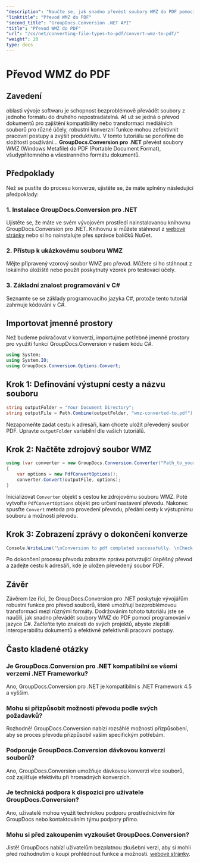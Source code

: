 ```yaml
---
"description": "Naučte se, jak snadno převést soubory WMZ do PDF pomocí nástroje GroupDocs.Conversion pro .NET. Vylepšete interoperabilitu svých dokumentů."
"linktitle": "Převod WMZ do PDF"
"second_title": "GroupDocs.Conversion .NET API"
"title": "Převod WMZ do PDF"
"url": "/cs/net/converting-file-types-to-pdf/convert-wmz-to-pdf/"
"weight": 20
type: docs
---
```

# Převod WMZ do PDF

## Zavedení
oblasti vývoje softwaru je schopnost bezproblémově převádět soubory z jednoho formátu do druhého nepostradatelná. Ať už se jedná o převod dokumentů pro zajištění kompatibility nebo transformaci mediálních souborů pro různé účely, robustní konverzní funkce mohou zefektivnit pracovní postupy a zvýšit produktivitu. V tomto tutoriálu se ponoříme do složitostí používání... **GroupDocs.Conversion pro .NET** převést soubory WMZ (Windows Metafile) do PDF (Portable Document Format), všudypřítomného a všestranného formátu dokumentů.
## Předpoklady
Než se pustíte do procesu konverze, ujistěte se, že máte splněny následující předpoklady:
### 1. Instalace GroupDocs.Conversion pro .NET
Ujistěte se, že máte ve svém vývojovém prostředí nainstalovanou knihovnu GroupDocs.Conversion pro .NET. Knihovnu si můžete stáhnout z [webové stránky](https://releases.groupdocs.com/conversion/net/) nebo si ho nainstalujte přes správce balíčků NuGet.
### 2. Přístup k ukázkovému souboru WMZ
Mějte připravený vzorový soubor WMZ pro převod. Můžete si ho stáhnout z lokálního úložiště nebo použít poskytnutý vzorek pro testovací účely.
### 3. Základní znalost programování v C#
Seznamte se se základy programovacího jazyka C#, protože tento tutoriál zahrnuje kódování v C#.

## Importovat jmenné prostory
Než budeme pokračovat v konverzi, importujme potřebné jmenné prostory pro využití funkcí GroupDocs.Conversion v našem kódu C#.

```csharp
using System;
using System.IO;
using GroupDocs.Conversion.Options.Convert;
```

## Krok 1: Definování výstupní cesty a názvu souboru
```csharp
string outputFolder = "Your Document Directory";
string outputFile = Path.Combine(outputFolder, "wmz-converted-to.pdf");
```
Nezapomeňte zadat cestu k adresáři, kam chcete uložit převedený soubor PDF. Upravte `outputFolder` variabilní dle vašich tutoriálů.
## Krok 2: Načtěte zdrojový soubor WMZ
```csharp
using (var converter = new GroupDocs.Conversion.Converter("Path_to_your_WMZ_file"))
{
    var options = new PdfConvertOptions();
    converter.Convert(outputFile, options);
}
```
Inicializovat `Converter` objekt s cestou ke zdrojovému souboru WMZ. Poté vytvořte `PdfConvertOptions` objekt pro určení nastavení převodu. Nakonec spusťte `Convert` metoda pro provedení převodu, předání cesty k výstupnímu souboru a možností převodu.
## Krok 3: Zobrazení zprávy o dokončení konverze
```csharp
Console.WriteLine("\nConversion to pdf completed successfully. \nCheck output in {0}", outputFolder);
```
Po dokončení procesu převodu zobrazte zprávu potvrzující úspěšný převod a zadejte cestu k adresáři, kde je uložen převedený soubor PDF.

## Závěr
Závěrem lze říci, že GroupDocs.Conversion pro .NET poskytuje vývojářům robustní funkce pro převod souborů, které umožňují bezproblémovou transformaci mezi různými formáty. Dodržováním tohoto tutoriálu jste se naučili, jak snadno převádět soubory WMZ do PDF pomocí programování v jazyce C#. Začleňte tyto znalosti do svých projektů, abyste zlepšili interoperabilitu dokumentů a efektivně zefektivnili pracovní postupy.
## Často kladené otázky
### Je GroupDocs.Conversion pro .NET kompatibilní se všemi verzemi .NET Frameworku?
Ano, GroupDocs.Conversion pro .NET je kompatibilní s .NET Framework 4.5 a vyšším.
### Mohu si přizpůsobit možnosti převodu podle svých požadavků?
Rozhodně! GroupDocs.Conversion nabízí rozsáhlé možnosti přizpůsobení, aby se proces převodu přizpůsobil vašim specifickým potřebám.
### Podporuje GroupDocs.Conversion dávkovou konverzi souborů?
Ano, GroupDocs.Conversion umožňuje dávkovou konverzi více souborů, což zajišťuje efektivitu při hromadných konverzích.
### Je technická podpora k dispozici pro uživatele GroupDocs.Conversion?
Ano, uživatelé mohou využít technickou podporu prostřednictvím fór GroupDocs nebo kontaktováním týmu podpory přímo.
### Mohu si před zakoupením vyzkoušet GroupDocs.Conversion?
Jistě! GroupDocs nabízí uživatelům bezplatnou zkušební verzi, aby si mohli před rozhodnutím o koupi prohlédnout funkce a možnosti. [webové stránky](https://releases.groupdocs.com/conversion/net/).